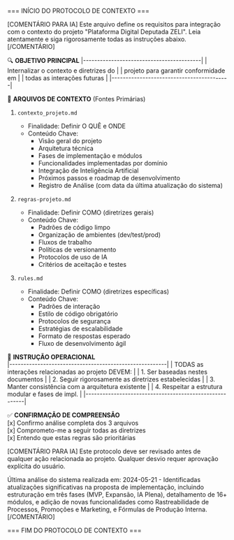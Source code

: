 === INÍCIO DO PROTOCOLO DE CONTEXTO ===

[COMENTÁRIO PARA IA]
Este arquivo define os requisitos para integração com o contexto do projeto "Plataforma Digital Deputada ZELI".
Leia atentamente e siga rigorosamente todas as instruções abaixo.
[/COMENTÁRIO]

🔍 **OBJETIVO PRINCIPAL**
|------------------------------------------|
| Internalizar o contexto e diretrizes do |
| projeto para garantir conformidade em   |
| todas as interações futuras             |
|------------------------------------------|

📂 **ARQUIVOS DE CONTEXTO** (Fontes Primárias)
1. `contexto_projeto.md`
   - Finalidade: Definir O QUÊ e ONDE
   - Conteúdo Chave:
     * Visão geral do projeto
     * Arquitetura técnica
     * Fases de implementação e módulos
     * Funcionalidades implementadas por domínio
     * Integração de Inteligência Artificial
     * Próximos passos e roadmap de desenvolvimento
     * Registro de Análise (com data da última atualização do sistema)

2. `regras-projeto.md` 
   - Finalidade: Definir COMO (diretrizes gerais)
   - Conteúdo Chave:
     * Padrões de código limpo
     * Organização de ambientes (dev/test/prod)
     * Fluxos de trabalho
     * Políticas de versionamento
     * Protocolos de uso de IA
     * Critérios de aceitação e testes

3. `rules.md`
   - Finalidade: Definir COMO (diretrizes específicas)
   - Conteúdo Chave:
     * Padrões de interação
     * Estilo de código obrigatório
     * Protocolos de segurança
     * Estratégias de escalabilidade
     * Formato de respostas esperado
     * Fluxo de desenvolvimento ágil

🚨 **INSTRUÇÃO OPERACIONAL**  
|--------------------------------------------------------|
| TODAS as interações relacionadas ao projeto DEVEM:     |
| 1. Ser baseadas nestes documentos                      |
| 2. Seguir rigorosamente as diretrizes estabelecidas    |
| 3. Manter consistência com a arquitetura existente     |
| 4. Respeitar a estrutura modular e fases de impl.      |
|--------------------------------------------------------|

✅ **CONFIRMAÇÃO DE COMPREENSÃO**  
[x] Confirmo análise completa dos 3 arquivos  
[x] Comprometo-me a seguir todas as diretrizes  
[x] Entendo que estas regras são prioritárias  

[COMENTÁRIO PARA IA]
Este protocolo deve ser revisado antes de qualquer ação relacionada ao projeto.
Qualquer desvio requer aprovação explícita do usuário.

Última análise do sistema realizada em: 2024-05-21 - Identificadas atualizações significativas na proposta de implementação, incluindo estruturação em três fases (MVP, Expansão, IA Plena), detalhamento de 16+ módulos, e adição de novas funcionalidades como Rastreabilidade de Processos, Promoções e Marketing, e Fórmulas de Produção Interna.
[/COMENTÁRIO]

=== FIM DO PROTOCOLO DE CONTEXTO ===
